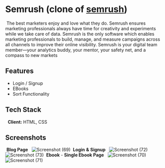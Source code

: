 # Semrush (clone of [semrush](https://www.semrush.com/blog/))
​
The best marketers enjoy and love what they do. Semrush ensures marketing professionals always have time for creativity and experiments while we take care of data. Semrush is the only software which enables marketing professionals to build, manage, and measure campaigns across all channels to improve their online visibility. Semrush is your digital team member—your analytics buddy, your mentor, your safety net, and a compass to new markets
​
## Features
- Login / Signup
- EBooks
- Sort Functionality
​
## Tech Stack
​
​
**Client:** HTML, CSS
​
## Screenshots
​
**Blog Page**
​​
​​
![Screenshot (69)](https://user-images.githubusercontent.com/55477611/211347370-46b02a23-2d1a-48ee-878f-923f7b7e8301.png)
​
**Login** **&** **Signup**
​​
​​
![Screenshot (72)](https://user-images.githubusercontent.com/55477611/211347892-07c37937-d600-4584-a203-4adf742748ef.png)
​​
​​
![Screenshot (73)](https://user-images.githubusercontent.com/55477611/211347925-f43c65f4-fdd7-469b-9a49-05ddf9fdd23d.png)
​
**Ebook** - **Single Ebook Page**
​​
​​
![Screenshot (70)](https://user-images.githubusercontent.com/55477611/211348378-32462dbf-122f-498d-a7a7-a8d96b7f952c.png)
​​
​​
![Screenshot (71)](https://user-images.githubusercontent.com/55477611/211348402-d3c2d085-bb2f-4cae-8ff0-8c941c55f4e0.png)

